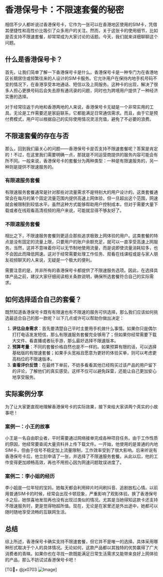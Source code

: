 # 香港保号卡：不限速套餐的秘密

相信不少人都听说过香港保号卡，它作为一张可以在香港地区使用的SIM卡，凭借其便捷性和高性价比吸引了众多用户的关注。然而，关于这张卡的使用细节，比如是否支持不限速套餐，却常常成为大家讨论的话题。今天，我们就来详细聊聊这个问题。

## 什么是香港保号卡？

首先，让我们简单了解一下香港保号卡是什么。香港保号卡是一种专门为在香港地区长期居住或频繁往来的人设计的SIM卡服务。它允许用户在保持内地手机号码不变的情况下，在香港享受本地通话、短信以及上网服务。这种卡的出现，解决了很多人担心更换号码后会失去原有通讯录的问题，同时也为跨境用户提供了一种经济实惠的选择。

对于经常往返于内地和香港两地的人来说，香港保号卡无疑是一个非常实用的工具。无论是工作需要还是家庭联系，它都能满足日常通信需求。而且，由于它是预付费模式，用户可以根据自己的实际使用情况灵活充值，避免了不必要的浪费。

## 不限速套餐的存在与否

那么，回到我们最关心的问题——香港保号卡是否支持不限速套餐呢？答案是肯定的！不过，在这里我们需要明确一点，那就是不同运营商提供的服务内容可能会有所不同。一般来说，香港保号卡的套餐分为两种类型：一种是有限速服务的，另一种则是提供不限速服务的。

### 有限速服务套餐

有限速服务套餐通常是针对那些对流量需求不是特别大的用户设计的。这类套餐通常会在每月的某个固定流量范围内提供高速上网体验，但一旦超出这个范围，网速就会被限制到较低水平。虽然这种方式能够帮助用户控制成本，但对于需要大量下载或者在线观看高清视频的用户来说，可能就显得不够友好了。

### 不限速服务套餐

相比之下，不限速服务套餐则更适合那些追求极致上网体验的用户。这类套餐的特点是没有固定的流量上限，只要用户的账户余额充足，就可以一直享受高速上网服务。当然，这并不意味着你可以无节制地使用流量，而是说即使流量消耗较多，也不会因此而降低网速。这对于经常需要处理工作任务、观看在线课程或是与家人朋友视频聊天的人来说，无疑是一个极大的便利。

需要注意的是，并非所有的香港保号卡都提供了不限速服务选项。因此，在选择具体产品之前，建议大家仔细阅读相关条款说明，确保所选套餐符合自己的实际需求。

## 如何选择适合自己的套餐？

既然知道香港保号卡既有有限速也有不限速的服务可供选择，那么我们应该如何挑选最适合自己的那一款呢？以下几点或许可以帮助你做出决定：

1. **评估自身需求**：首先要清楚自己平时主要用手机做什么事情。如果你只是偶尔打打电话发发短信，那么有限速服务套餐完全够用了；但如果你经常需要下载大文件、看直播或者玩手游，那么最好选择不限速版本。
2. **预算考量**：不同的套餐价格自然也是不一样的。如果预算有限的话，可以选择基础版的有限速套餐；如果手头宽裕且愿意为更好的体验买单，则可以考虑更高档位的不限速版本。
3. **查看评价反馈**：在最终下单前，不妨多看看其他已经购买过该产品的用户留下的评论，了解他们的真实感受。这样不仅可以避免踩雷，还能让自己更加安心地享受服务。

## 实际案例分享

为了让大家更直观地理解香港保号卡的实际效果，接下来给大家讲两个真实的小故事吧！

### 案例一：小王的故事

小王是一名自由职业者，平时需要通过网络接单完成各种项目任务。由于工作性质的原因，他经常要查阅大量资料并上传下载文件。一开始，他使用的是普通的内地SIM卡，但由于信号不稳定加上流量限制，工作效率受到了很大影响。后来听说有香港保号卡后，他立刻申请了一张，并选择了不限速服务套餐。从此以后，他的工作变得更加顺畅高效，再也不用担心因为网速问题耽误进度了。

### 案例二：李小姐的经历

李小姐是一位年轻的宝妈，她每天都会利用碎片时间刷抖音、追剧放松心情。以前用普通SIM卡的时候，经常会出现卡顿现象，严重影响了观影体验。换了香港保号卡之后，她惊喜地发现再也没有出现过类似的情况。尤其是当她得知这款卡还支持不限速服务时，更是觉得物超所值。现在，无论是在家里还是外出途中，她都可以随时随地享受流畅的互联网生活。

## 总结

综上所述，香港保号卡确实支持不限速套餐，但它并不是唯一的选择。具体采用哪种形式取决于个人的具体情况。无论如何，这款产品都以其独特的优势赢得了广大消费者的青睐。如果你也在寻找一款既能满足日常生活需求又能带来良好上网体验的产品，那么不妨试试香港保号卡吧！

[TG💪+ @jx0703 ![Image](https://github.com/user-attachments/assets/dbca1d08-cadb-493c-b0ec-ad6f7a83f270)]